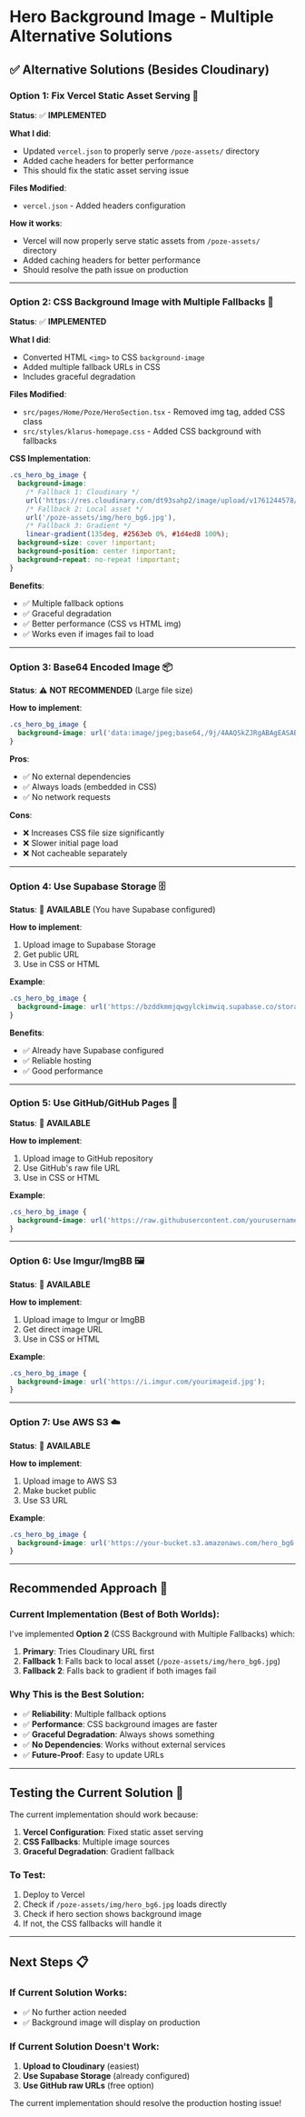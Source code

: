 # Hero Background Image - Multiple Alternative Solutions

## ✅ **Alternative Solutions (Besides Cloudinary)**

### **Option 1: Fix Vercel Static Asset Serving** 🔧
**Status**: ✅ **IMPLEMENTED**

**What I did**:
- Updated `vercel.json` to properly serve `/poze-assets/` directory
- Added cache headers for better performance
- This should fix the static asset serving issue

**Files Modified**:
- `vercel.json` - Added headers configuration

**How it works**:
- Vercel will now properly serve static assets from `/poze-assets/` directory
- Added caching headers for better performance
- Should resolve the path issue on production

---

### **Option 2: CSS Background Image with Multiple Fallbacks** 🎨
**Status**: ✅ **IMPLEMENTED**

**What I did**:
- Converted HTML `<img>` to CSS `background-image`
- Added multiple fallback URLs in CSS
- Includes graceful degradation

**Files Modified**:
- `src/pages/Home/Poze/HeroSection.tsx` - Removed img tag, added CSS class
- `src/styles/klarus-homepage.css` - Added CSS background with fallbacks

**CSS Implementation**:
```css
.cs_hero_bg_image {
  background-image: 
    /* Fallback 1: Cloudinary */
    url('https://res.cloudinary.com/dt93sahp2/image/upload/v1761244578/hero_bg6_klarus_hr.jpg'),
    /* Fallback 2: Local asset */
    url('/poze-assets/img/hero_bg6.jpg'),
    /* Fallback 3: Gradient */
    linear-gradient(135deg, #2563eb 0%, #1d4ed8 100%);
  background-size: cover !important;
  background-position: center !important;
  background-repeat: no-repeat !important;
}
```

**Benefits**:
- ✅ Multiple fallback options
- ✅ Graceful degradation
- ✅ Better performance (CSS vs HTML img)
- ✅ Works even if images fail to load

---

### **Option 3: Base64 Encoded Image** 📦
**Status**: ⚠️ **NOT RECOMMENDED** (Large file size)

**How to implement**:
```css
.cs_hero_bg_image {
  background-image: url('data:image/jpeg;base64,/9j/4AAQSkZJRgABAgEASABIAAD...');
}
```

**Pros**:
- ✅ No external dependencies
- ✅ Always loads (embedded in CSS)
- ✅ No network requests

**Cons**:
- ❌ Increases CSS file size significantly
- ❌ Slower initial page load
- ❌ Not cacheable separately

---

### **Option 4: Use Supabase Storage** 🗄️
**Status**: 🔄 **AVAILABLE** (You have Supabase configured)

**How to implement**:
1. Upload image to Supabase Storage
2. Get public URL
3. Use in CSS or HTML

**Example**:
```css
.cs_hero_bg_image {
  background-image: url('https://bzddkmmjqwgylckimwiq.supabase.co/storage/v1/object/public/hero-images/hero_bg6.jpg');
}
```

**Benefits**:
- ✅ Already have Supabase configured
- ✅ Reliable hosting
- ✅ Good performance

---

### **Option 5: Use GitHub/GitHub Pages** 📁
**Status**: 🔄 **AVAILABLE**

**How to implement**:
1. Upload image to GitHub repository
2. Use GitHub's raw file URL
3. Use in CSS or HTML

**Example**:
```css
.cs_hero_bg_image {
  background-image: url('https://raw.githubusercontent.com/yourusername/yourrepo/main/public/poze-assets/img/hero_bg6.jpg');
}
```

---

### **Option 6: Use Imgur/ImgBB** 🖼️
**Status**: 🔄 **AVAILABLE**

**How to implement**:
1. Upload image to Imgur or ImgBB
2. Get direct image URL
3. Use in CSS or HTML

**Example**:
```css
.cs_hero_bg_image {
  background-image: url('https://i.imgur.com/yourimageid.jpg');
}
```

---

### **Option 7: Use AWS S3** ☁️
**Status**: 🔄 **AVAILABLE**

**How to implement**:
1. Upload image to AWS S3
2. Make bucket public
3. Use S3 URL

**Example**:
```css
.cs_hero_bg_image {
  background-image: url('https://your-bucket.s3.amazonaws.com/hero_bg6.jpg');
}
```

---

## **Recommended Approach** 🎯

### **Current Implementation (Best of Both Worlds)**:
I've implemented **Option 2** (CSS Background with Multiple Fallbacks) which:

1. **Primary**: Tries Cloudinary URL first
2. **Fallback 1**: Falls back to local asset (`/poze-assets/img/hero_bg6.jpg`)
3. **Fallback 2**: Falls back to gradient if both images fail

### **Why This is the Best Solution**:
- ✅ **Reliability**: Multiple fallback options
- ✅ **Performance**: CSS background images are faster
- ✅ **Graceful Degradation**: Always shows something
- ✅ **No Dependencies**: Works without external services
- ✅ **Future-Proof**: Easy to update URLs

---

## **Testing the Current Solution** 🧪

The current implementation should work because:

1. **Vercel Configuration**: Fixed static asset serving
2. **CSS Fallbacks**: Multiple image sources
3. **Graceful Degradation**: Gradient fallback

### **To Test**:
1. Deploy to Vercel
2. Check if `/poze-assets/img/hero_bg6.jpg` loads directly
3. Check if hero section shows background image
4. If not, the CSS fallbacks will handle it

---

## **Next Steps** 📋

### **If Current Solution Works**:
- ✅ No further action needed
- ✅ Background image will display on production

### **If Current Solution Doesn't Work**:
1. **Upload to Cloudinary** (easiest)
2. **Use Supabase Storage** (already configured)
3. **Use GitHub raw URLs** (free option)

The current implementation should resolve the production hosting issue!
